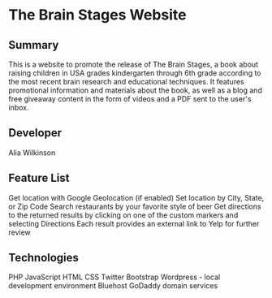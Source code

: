 # The Brain Stages Website
## Summary
This is a website to promote the release of The Brain Stages, a book about raising children in USA grades kindergarten through 6th grade according to the most recent brain research and educational techniques. It features promotional information and materials about the book, as well as a blog and free giveaway content in the form of videos and a PDF sent to the user's inbox.

## Developer
Alia Wilkinson

## Feature List
Get location with Google Geolocation (if enabled)
Set location by City, State, or Zip Code
Search restaurants by your favorite style of beer
Get directions to the returned results by clicking on one of the custom markers and selecting Directions
Each result provides an external link to Yelp for further review

## Technologies
PHP
JavaScript
HTML
CSS
Twitter Bootstrap
Wordpress - local development environment
Bluehost
GoDaddy domain services
